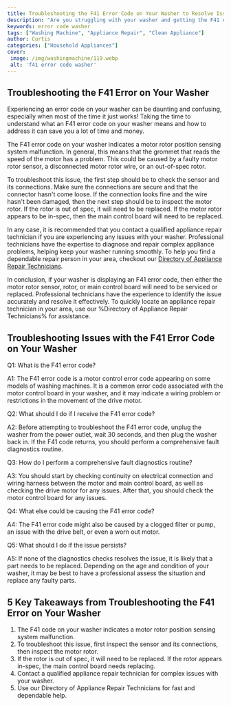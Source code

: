 ```yaml
---
title: Troubleshooting the F41 Error Code on Your Washer to Resolve Issues
description: "Are you struggling with your washer and getting the F41 error code Learn how to troubleshoot this issue and resolve it with our step-by-step guide"
keywords: error code washer
tags: ["Washing Machine", "Appliance Repair", "Clean Appliance"]
author: Curtis
categories: ["Household Appliances"]
cover: 
 image: /img/washingmachine/119.webp
 alt: 'f41 error code washer'
---
```

## Troubleshooting the F41 Error on Your Washer
Experiencing an error code on your washer can be daunting and confusing, especially when most of the time it just works! Taking the time to understand what an F41 error code on your washer means and how to address it can save you a lot of time and money.

The F41 error code on your washer indicates a motor rotor position sensing system malfunction. In general, this means that the grommet that reads the speed of the motor has a problem. This could be caused by a faulty motor rotor sensor, a disconnected motor rotor wire, or an out-of-spec rotor.

To troubleshoot this issue, the first step should be to check the sensor and its connections. Make sure the connections are secure and that the connector hasn't come loose. If the connection looks fine and the wire hasn't been damaged, then the next step should be to inspect the motor rotor. If the rotor is out of spec, it will need to be replaced. If the motor rotor appears to be in-spec, then the main control board will need to be replaced.

In any case, it is recommended that you contact a qualified appliance repair technician if you are experiencing any issues with your washer. Professional technicians have the expertise to diagnose and repair complex appliance problems, helping keep your washer running smoothly. To help you find a dependable repair person in your area, checkout our [Directory of Appliance Repair Technicians](./pages/appliance-repair-technicians).

In conclusion, if your washer is displaying an F41 error code, then either the motor rotor sensor, rotor, or main control board will need to be serviced or replaced. Professional technicians have the experience to identify the issue accurately and resolve it effectively. To quickly locate an appliance repair technician in your area, use our %Directory of Appliance Repair Technicians% for assistance.

## Troubleshooting Issues with the F41 Error Code on Your Washer

Q1: What is the F41 error code?

A1: The F41 error code is a motor control error code appearing on some models of washing machines. It is a common error code associated with the motor control board in your washer, and it may indicate a wiring problem or restrictions in the movement of the drive motor.

Q2: What should I do if I receive the F41 error code?

A2: Before attempting to troubleshoot the F41 error code, unplug the washer from the power outlet, wait 30 seconds, and then plug the washer back in. If the F41 code returns, you should perform a comprehensive fault diagnostics routine.

Q3: How do I perform a comprehensive fault diagnostics routine?

A3: You should start by checking continuity on electrical connection and wiring harness between the motor and main control board, as well as checking the drive motor for any issues. After that, you should check the motor control board for any issues.

Q4: What else could be causing the F41 error code?

A4: The F41 error code might also be caused by a clogged filter or pump, an issue with the drive belt, or even a worn out motor.

Q5: What should I do if the issue persists?

A5: If none of the diagnostics checks resolves the issue, it is likely that a part needs to be replaced. Depending on the age and condition of your washer, it may be best to have a professional assess the situation and replace any faulty parts.

## 5 Key Takeaways from Troubleshooting the F41 Error on Your Washer
1. The F41 code on your washer indicates a motor rotor position sensing system malfunction.
2. To troubleshoot this issue, first inspect the sensor and its connections, then inspect the motor rotor.
3. If the rotor is out of spec, it will need to be replaced. If the rotor appears in-spec, the main control board needs replacing.
4. Contact a qualified appliance repair technician for complex issues with your washer.
5. Use our Directory of Appliance Repair Technicians for fast and dependable help.
